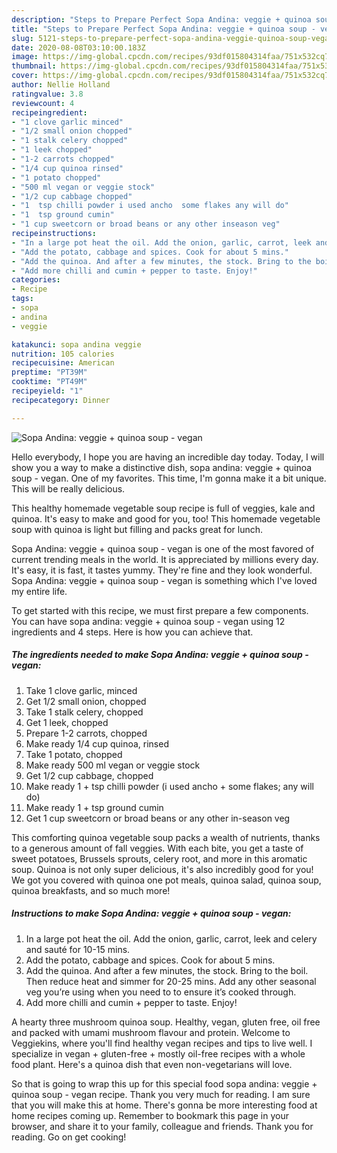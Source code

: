 ```yaml
---
description: "Steps to Prepare Perfect Sopa Andina: veggie + quinoa soup - vegan"
title: "Steps to Prepare Perfect Sopa Andina: veggie + quinoa soup - vegan"
slug: 5121-steps-to-prepare-perfect-sopa-andina-veggie-quinoa-soup-vegan
date: 2020-08-08T03:10:00.183Z
image: https://img-global.cpcdn.com/recipes/93df015804314faa/751x532cq70/sopa-andina-veggie-quinoa-soup-vegan-recipe-main-photo.jpg
thumbnail: https://img-global.cpcdn.com/recipes/93df015804314faa/751x532cq70/sopa-andina-veggie-quinoa-soup-vegan-recipe-main-photo.jpg
cover: https://img-global.cpcdn.com/recipes/93df015804314faa/751x532cq70/sopa-andina-veggie-quinoa-soup-vegan-recipe-main-photo.jpg
author: Nellie Holland
ratingvalue: 3.8
reviewcount: 4
recipeingredient:
- "1 clove garlic minced"
- "1/2 small onion chopped"
- "1 stalk celery chopped"
- "1 leek chopped"
- "1-2 carrots chopped"
- "1/4 cup quinoa rinsed"
- "1 potato chopped"
- "500 ml vegan or veggie stock"
- "1/2 cup cabbage chopped"
- "1  tsp chilli powder i used ancho  some flakes any will do"
- "1  tsp ground cumin"
- "1 cup sweetcorn or broad beans or any other inseason veg"
recipeinstructions:
- "In a large pot heat the oil. Add the onion, garlic, carrot, leek and celery and sauté for 10-15 mins."
- "Add the potato, cabbage and spices. Cook for about 5 mins."
- "Add the quinoa. And after a few minutes, the stock. Bring to the boil. Then reduce heat and simmer for 20-25 mins. Add any other seasonal veg you’re using when you need to to ensure it’s cooked through."
- "Add more chilli and cumin + pepper to taste. Enjoy!"
categories:
- Recipe
tags:
- sopa
- andina
- veggie

katakunci: sopa andina veggie 
nutrition: 105 calories
recipecuisine: American
preptime: "PT39M"
cooktime: "PT49M"
recipeyield: "1"
recipecategory: Dinner

---
```



![Sopa Andina: veggie + quinoa soup - vegan](https://img-global.cpcdn.com/recipes/93df015804314faa/751x532cq70/sopa-andina-veggie-quinoa-soup-vegan-recipe-main-photo.jpg)

Hello everybody, I hope you are having an incredible day today. Today, I will show you a way to make a distinctive dish, sopa andina: veggie + quinoa soup - vegan. One of my favorites. This time, I'm gonna make it a bit unique. This will be really delicious.

This healthy homemade vegetable soup recipe is full of veggies, kale and quinoa. It&#39;s easy to make and good for you, too! This homemade vegetable soup with quinoa is light but filling and packs great for lunch.

Sopa Andina: veggie + quinoa soup - vegan is one of the most favored of current trending meals in the world. It is appreciated by millions every day. It's easy, it is fast, it tastes yummy. They're fine and they look wonderful. Sopa Andina: veggie + quinoa soup - vegan is something which I've loved my entire life.


To get started with this recipe, we must first prepare a few components. You can have sopa andina: veggie + quinoa soup - vegan using 12 ingredients and 4 steps. Here is how you can achieve that.

<!--inarticleads1-->

##### The ingredients needed to make Sopa Andina: veggie + quinoa soup - vegan:

1. Take 1 clove garlic, minced
1. Get 1/2 small onion, chopped
1. Take 1 stalk celery, chopped
1. Get 1 leek, chopped
1. Prepare 1-2 carrots, chopped
1. Make ready 1/4 cup quinoa, rinsed
1. Take 1 potato, chopped
1. Make ready 500 ml vegan or veggie stock
1. Get 1/2 cup cabbage, chopped
1. Make ready 1 + tsp chilli powder (i used ancho + some flakes; any will do)
1. Make ready 1 + tsp ground cumin
1. Get 1 cup sweetcorn or broad beans or any other in-season veg


This comforting quinoa vegetable soup packs a wealth of nutrients, thanks to a generous amount of fall veggies. With each bite, you get a taste of sweet potatoes, Brussels sprouts, celery root, and more in this aromatic soup. Quinoa is not only super delicious, it&#39;s also incredibly good for you! We got you covered with quinoa one pot meals, quinoa salad, quinoa soup, quinoa breakfasts, and so much more! 

<!--inarticleads2-->

##### Instructions to make Sopa Andina: veggie + quinoa soup - vegan:

1. In a large pot heat the oil. Add the onion, garlic, carrot, leek and celery and sauté for 10-15 mins.
1. Add the potato, cabbage and spices. Cook for about 5 mins.
1. Add the quinoa. And after a few minutes, the stock. Bring to the boil. Then reduce heat and simmer for 20-25 mins. Add any other seasonal veg you’re using when you need to to ensure it’s cooked through.
1. Add more chilli and cumin + pepper to taste. Enjoy!


A hearty three mushroom quinoa soup. Healthy, vegan, gluten free, oil free and packed with umami mushroom flavour and protein. Welcome to Veggiekins, where you&#39;ll find healthy vegan recipes and tips to live well. I specialize in vegan + gluten-free + mostly oil-free recipes with a whole food plant. Here&#39;s a quinoa dish that even non-vegetarians will love. 

So that is going to wrap this up for this special food sopa andina: veggie + quinoa soup - vegan recipe. Thank you very much for reading. I am sure that you will make this at home. There's gonna be more interesting food at home recipes coming up. Remember to bookmark this page in your browser, and share it to your family, colleague and friends. Thank you for reading. Go on get cooking!
